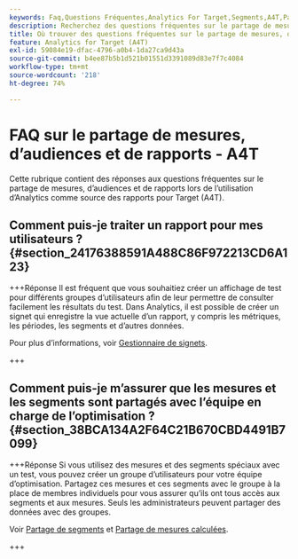 ```yaml
---
keywords: Faq,Questions Fréquentes,Analytics For Target,Segments,A4T,Partager Des Rapports
description: Recherchez des questions fréquentes sur le partage de mesures, d’audiences et de rapports lors de l’utilisation d’Analytics for [!DNL Target] (A4T). A4T vous permet d’utiliser la création de rapports Analytics pour les activités d’Adobe [!DNL Target] t.
title: Où trouver des questions fréquentes sur le partage de mesures, d’audiences et de rapports dans A4T ?
feature: Analytics for Target (A4T)
exl-id: 59084e19-dfac-4796-a0b4-1da27ca9d43a
source-git-commit: b4ee87b5b1d521b01551d3391089d83e7f7c4084
workflow-type: tm+mt
source-wordcount: '218'
ht-degree: 74%

---
```


# FAQ sur le partage de mesures, d’audiences et de rapports - A4T

Cette rubrique contient des réponses aux questions fréquentes sur le partage de mesures, d’audiences et de rapports lors de l’utilisation d’Analytics comme source des rapports pour Target (A4T).

## Comment puis-je traiter un rapport pour mes utilisateurs ? {#section_24176388591A488C86F972213CD6A123}

+++Réponse
Il est fréquent que vous souhaitiez créer un affichage de test pour différents groupes d’utilisateurs afin de leur permettre de consulter facilement les résultats du test. Dans Analytics, il est possible de créer un signet qui enregistre la vue actuelle d’un rapport, y compris les métriques, les périodes, les segments et d’autres données.

Pour plus d’informations, voir [Gestionnaire de signets](https://experienceleague.adobe.com/docs/analytics/analyze/reports-analytics/bookmarks.html).

+++

## Comment puis-je m’assurer que les mesures et les segments sont partagés avec l’équipe en charge de l’optimisation ? {#section_38BCA134A2F64C21B670CBD4491B7099}

+++Réponse
Si vous utilisez des mesures et des segments spéciaux avec un test, vous pouvez créer un groupe d’utilisateurs pour votre équipe d’optimisation. Partagez ces mesures et ces segments avec le groupe à la place de membres individuels pour vous assurer qu’ils ont tous accès aux segments et aux mesures. Seuls les administrateurs peuvent partager des données avec des groupes.

Voir [Partage de segments](https://experienceleague.adobe.com/docs/analytics/components/segmentation/segmentation-workflow/t-seg-share.html) et [Partage de mesures calculées](https://experienceleague.adobe.com/docs/analytics/components/calculated-metrics/calcmetric-workflow/cm-sharing.html).

+++
